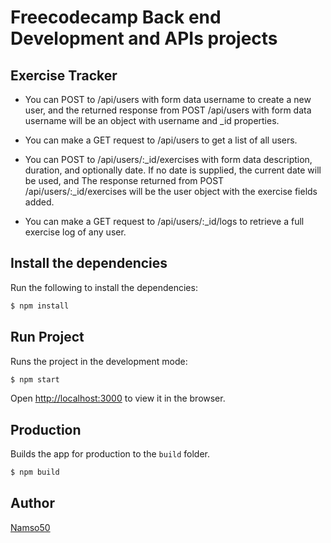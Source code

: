 # Freecodecamp Back end Development and APIs projects

## Exercise Tracker

- You can POST to /api/users with form data username to create a new user, and the returned response from POST /api/users with form data username will be an object with username and _id properties.

- You can make a GET request to /api/users to get a list of all users.
  
- You can POST to /api/users/:_id/exercises with form data description, duration, and optionally date. If no date is supplied, the current date will be used, and The response returned from POST /api/users/:_id/exercises will be the user object with the exercise fields added.

- You can make a GET request to /api/users/:_id/logs to retrieve a full exercise log of any user.
 
## Install the dependencies

Run the following to install the dependencies:

```bash
$ npm install
```

## Run Project

Runs the project in the development mode:

```bash
$ npm start
```

Open [http://localhost:3000](http://localhost:3000) to view it in the browser.

## Production

Builds the app for production to the `build` folder.

```bash
$ npm build
```

## Author
[Namso50](https://github.com/Namso50)
